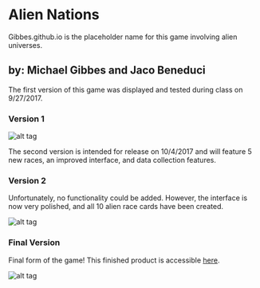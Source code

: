 # Alien Nations
Gibbes.github.io is the placeholder name for this game involving alien universes. 
## by: Michael Gibbes and Jaco Beneduci

The first version of this game was displayed and tested during class on 9/27/2017.

### Version 1

![alt tag](https://raw.githubusercontent.com/Gibbes/Gibbes.github.io/master/img/website_v1.png)

The second version is intended for release on 10/4/2017 and will feature 5 new races, an improved interface, and data collection features.

### Version 2

Unfortunately, no functionality could be added. However, the interface is now very polished, and all 10 alien race cards have been created.

![alt tag](https://raw.githubusercontent.com/Gibbes/Gibbes.github.io/master/img/website_v2.png)

### Final Version

Final form of the game! This finished product is accessible <a href="https://drive.google.com/file/d/1ZMfcai5JMaGXwIt4Oq8UhigBA_QR59g9/view?usp=sharing">here</a>.

![alt tag](https://raw.githubusercontent.com/Gibbes/Gibbes.github.io/master/img/final.png)
